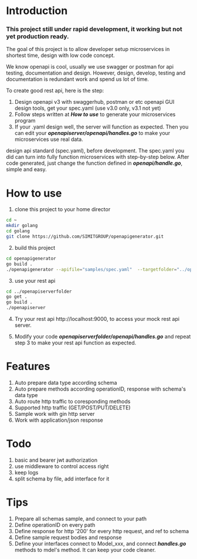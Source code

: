 # Introduction
### This project still under rapid development, it working but not yet production ready.

The goal of this project is to allow developer setup microservices in shortest time, design with low code concept. 

We know openapi is cool, usually we use swagger or postman for api testing, documentation and design. However, design, develop, testing and documentation is redundant work and spend us lot of time.

To create good rest api, here is the step:
1. Design openapi v3 with swaggerhub, postman or etc openapi GUI design tools, get your spec.yaml (use v3.0 only, v3.1 not yet)
2. Follow steps written at ***How to use*** to generate your microservices program
3. If your .yaml design well, the server will function as expected. Then you can edit your ***openapiserver/openapi/handles.go*** to make your microservices use real data.


 design api standard (spec.yaml), before development. The spec.yaml you did can turn into fully function microservices with step-by-step below. After code generated, just change the function defined in ***openapi/handle.go***, simple and easy.


# How to use
1. clone this project to your home director
```bash
cd ~
mkdir golang
cd golang
git clone https://github.com/SIMITGROUP/openapigenerator.git
```
2. build this project
```bash
cd openapigenerator
go build . 
./openapigenerator --apifile="samples/spec.yaml"  --targetfolder="../openapiserverfolder" --projectname="openapiserver" --listen=":9000"
```

3. use your rest api
```bash
cd ../openapiserverfolder
go get .
go build . 
./openapiserver
```

4. Try your rest api http://localhost:9000, to access your mock rest api server.

5. Modify your code  ***openapiserverfolder/openapi/handles.go*** and repeat step 3 to make your rest api function as expected.

# Features
1. Auto prepare data type according schema
2. Auto prepare methods according operationID, response with schema's data type
3. Auto route http traffic to coresponding methods
4. Supported http traffic (GET/POST/PUT/DELETE)
5. Sample work with gin http server
6. Work with application/json response


# Todo
1. basic and bearer jwt authorization
3. use middleware to control access right
3. keep logs
4. split schema by file, add interface for it

# Tips
1. Prepare all schemas sample, and connect to your path
2. Define operationID on every path
3. Define response for http '200' for every http request, and ref to schema
4. Define sample request bodies and response
5. Define your interfaces connect to Model_xxx, and connect ***handles.go*** methods to mdel's method. It can keep your code cleaner.